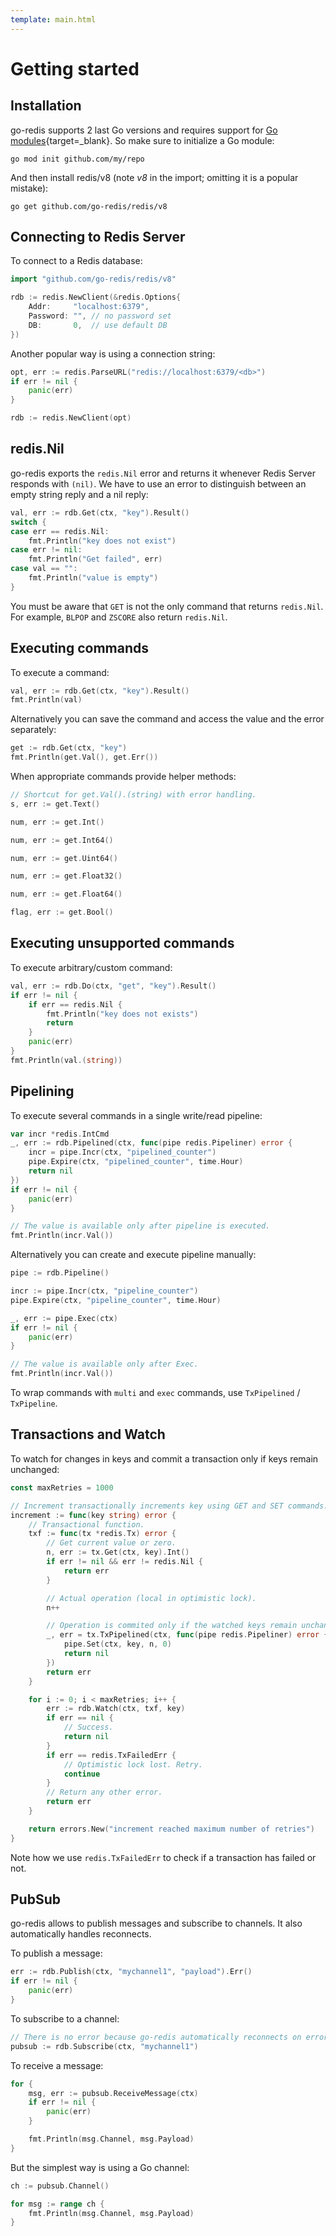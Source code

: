 ```yaml
---
template: main.html
---
```


# Getting started

## Installation

go-redis supports 2 last Go versions and requires support for
[Go modules](https://github.com/golang/go/wiki/Modules){target=\_blank}. So make sure to initialize
a Go module:

```shell
go mod init github.com/my/repo
```

And then install redis/v8 (note _v8_ in the import; omitting it is a popular mistake):

```shell
go get github.com/go-redis/redis/v8
```

## Connecting to Redis Server

To connect to a Redis database:

```go
import "github.com/go-redis/redis/v8"

rdb := redis.NewClient(&redis.Options{
    Addr:     "localhost:6379",
    Password: "", // no password set
    DB:       0,  // use default DB
})
```

Another popular way is using a connection string:

```go
opt, err := redis.ParseURL("redis://localhost:6379/<db>")
if err != nil {
    panic(err)
}

rdb := redis.NewClient(opt)
```

## redis.Nil

go-redis exports the `redis.Nil` error and returns it whenever Redis Server responds with `(nil)`.
We have to use an error to distinguish between an empty string reply and a nil reply:

```go
val, err := rdb.Get(ctx, "key").Result()
switch {
case err == redis.Nil:
    fmt.Println("key does not exist")
case err != nil:
    fmt.Println("Get failed", err)
case val == "":
    fmt.Println("value is empty")
}
```

You must be aware that `GET` is not the only command that returns `redis.Nil`. For example, `BLPOP`
and `ZSCORE` also return `redis.Nil`.

## Executing commands

To execute a command:

```go
val, err := rdb.Get(ctx, "key").Result()
fmt.Println(val)
```

Alternatively you can save the command and access the value and the error separately:

```go
get := rdb.Get(ctx, "key")
fmt.Println(get.Val(), get.Err())
```

When appropriate commands provide helper methods:

```go
// Shortcut for get.Val().(string) with error handling.
s, err := get.Text()

num, err := get.Int()

num, err := get.Int64()

num, err := get.Uint64()

num, err := get.Float32()

num, err := get.Float64()

flag, err := get.Bool()
```

## Executing unsupported commands

To execute arbitrary/custom command:

```go
val, err := rdb.Do(ctx, "get", "key").Result()
if err != nil {
    if err == redis.Nil {
        fmt.Println("key does not exists")
        return
    }
    panic(err)
}
fmt.Println(val.(string))
```

## Pipelining

To execute several commands in a single write/read pipeline:

```go
var incr *redis.IntCmd
_, err := rdb.Pipelined(ctx, func(pipe redis.Pipeliner) error {
    incr = pipe.Incr(ctx, "pipelined_counter")
    pipe.Expire(ctx, "pipelined_counter", time.Hour)
    return nil
})
if err != nil {
    panic(err)
}

// The value is available only after pipeline is executed.
fmt.Println(incr.Val())
```

Alternatively you can create and execute pipeline manually:

```go
pipe := rdb.Pipeline()

incr := pipe.Incr(ctx, "pipeline_counter")
pipe.Expire(ctx, "pipeline_counter", time.Hour)

_, err := pipe.Exec(ctx)
if err != nil {
    panic(err)
}

// The value is available only after Exec.
fmt.Println(incr.Val())
```

To wrap commands with `multi` and `exec` commands, use `TxPipelined` / `TxPipeline`.

## Transactions and Watch

To watch for changes in keys and commit a transaction only if keys remain unchanged:

```go
const maxRetries = 1000

// Increment transactionally increments key using GET and SET commands.
increment := func(key string) error {
    // Transactional function.
    txf := func(tx *redis.Tx) error {
        // Get current value or zero.
        n, err := tx.Get(ctx, key).Int()
        if err != nil && err != redis.Nil {
            return err
        }

        // Actual operation (local in optimistic lock).
        n++

        // Operation is commited only if the watched keys remain unchanged.
        _, err = tx.TxPipelined(ctx, func(pipe redis.Pipeliner) error {
            pipe.Set(ctx, key, n, 0)
            return nil
        })
        return err
    }

    for i := 0; i < maxRetries; i++ {
        err := rdb.Watch(ctx, txf, key)
        if err == nil {
            // Success.
            return nil
        }
        if err == redis.TxFailedErr {
            // Optimistic lock lost. Retry.
            continue
        }
        // Return any other error.
        return err
    }

    return errors.New("increment reached maximum number of retries")
}
```

Note how we use `redis.TxFailedErr` to check if a transaction has failed or not.

## PubSub

go-redis allows to publish messages and subscribe to channels. It also automatically handles
reconnects.

To publish a message:

```go
err := rdb.Publish(ctx, "mychannel1", "payload").Err()
if err != nil {
    panic(err)
}
```

To subscribe to a channel:

```go
// There is no error because go-redis automatically reconnects on error.
pubsub := rdb.Subscribe(ctx, "mychannel1")
```

To receive a message:

```go
for {
    msg, err := pubsub.ReceiveMessage(ctx)
    if err != nil {
        panic(err)
    }

    fmt.Println(msg.Channel, msg.Payload)
}
```

But the simplest way is using a Go channel:

```go
ch := pubsub.Channel()

for msg := range ch {
    fmt.Println(msg.Channel, msg.Payload)
}
```
